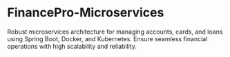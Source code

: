 # FinancePro-Microservices
Robust microservices architecture for managing accounts, cards, and loans using Spring Boot, Docker, and Kubernetes. Ensure seamless financial operations with high scalability and reliability.
